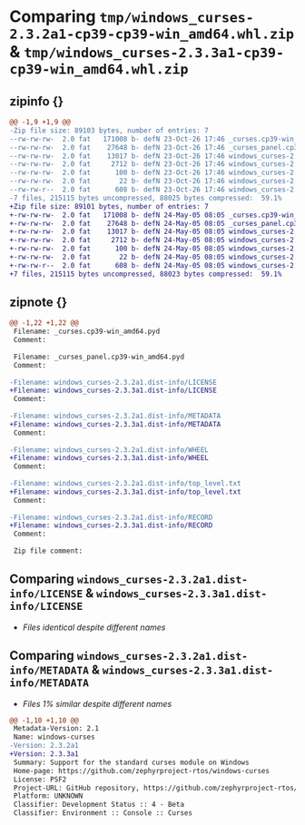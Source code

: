 # Comparing `tmp/windows_curses-2.3.2a1-cp39-cp39-win_amd64.whl.zip` & `tmp/windows_curses-2.3.3a1-cp39-cp39-win_amd64.whl.zip`

## zipinfo {}

```diff
@@ -1,9 +1,9 @@
-Zip file size: 89103 bytes, number of entries: 7
--rw-rw-rw-  2.0 fat   171008 b- defN 23-Oct-26 17:46 _curses.cp39-win_amd64.pyd
--rw-rw-rw-  2.0 fat    27648 b- defN 23-Oct-26 17:46 _curses_panel.cp39-win_amd64.pyd
--rw-rw-rw-  2.0 fat    13017 b- defN 23-Oct-26 17:46 windows_curses-2.3.2a1.dist-info/LICENSE
--rw-rw-rw-  2.0 fat     2712 b- defN 23-Oct-26 17:46 windows_curses-2.3.2a1.dist-info/METADATA
--rw-rw-rw-  2.0 fat      100 b- defN 23-Oct-26 17:46 windows_curses-2.3.2a1.dist-info/WHEEL
--rw-rw-rw-  2.0 fat       22 b- defN 23-Oct-26 17:46 windows_curses-2.3.2a1.dist-info/top_level.txt
--rw-rw-r--  2.0 fat      608 b- defN 23-Oct-26 17:46 windows_curses-2.3.2a1.dist-info/RECORD
-7 files, 215115 bytes uncompressed, 88025 bytes compressed:  59.1%
+Zip file size: 89101 bytes, number of entries: 7
+-rw-rw-rw-  2.0 fat   171008 b- defN 24-May-05 08:05 _curses.cp39-win_amd64.pyd
+-rw-rw-rw-  2.0 fat    27648 b- defN 24-May-05 08:05 _curses_panel.cp39-win_amd64.pyd
+-rw-rw-rw-  2.0 fat    13017 b- defN 24-May-05 08:05 windows_curses-2.3.3a1.dist-info/LICENSE
+-rw-rw-rw-  2.0 fat     2712 b- defN 24-May-05 08:05 windows_curses-2.3.3a1.dist-info/METADATA
+-rw-rw-rw-  2.0 fat      100 b- defN 24-May-05 08:05 windows_curses-2.3.3a1.dist-info/WHEEL
+-rw-rw-rw-  2.0 fat       22 b- defN 24-May-05 08:05 windows_curses-2.3.3a1.dist-info/top_level.txt
+-rw-rw-r--  2.0 fat      608 b- defN 24-May-05 08:05 windows_curses-2.3.3a1.dist-info/RECORD
+7 files, 215115 bytes uncompressed, 88023 bytes compressed:  59.1%
```

## zipnote {}

```diff
@@ -1,22 +1,22 @@
 Filename: _curses.cp39-win_amd64.pyd
 Comment: 
 
 Filename: _curses_panel.cp39-win_amd64.pyd
 Comment: 
 
-Filename: windows_curses-2.3.2a1.dist-info/LICENSE
+Filename: windows_curses-2.3.3a1.dist-info/LICENSE
 Comment: 
 
-Filename: windows_curses-2.3.2a1.dist-info/METADATA
+Filename: windows_curses-2.3.3a1.dist-info/METADATA
 Comment: 
 
-Filename: windows_curses-2.3.2a1.dist-info/WHEEL
+Filename: windows_curses-2.3.3a1.dist-info/WHEEL
 Comment: 
 
-Filename: windows_curses-2.3.2a1.dist-info/top_level.txt
+Filename: windows_curses-2.3.3a1.dist-info/top_level.txt
 Comment: 
 
-Filename: windows_curses-2.3.2a1.dist-info/RECORD
+Filename: windows_curses-2.3.3a1.dist-info/RECORD
 Comment: 
 
 Zip file comment:
```

## Comparing `windows_curses-2.3.2a1.dist-info/LICENSE` & `windows_curses-2.3.3a1.dist-info/LICENSE`

 * *Files identical despite different names*

## Comparing `windows_curses-2.3.2a1.dist-info/METADATA` & `windows_curses-2.3.3a1.dist-info/METADATA`

 * *Files 1% similar despite different names*

```diff
@@ -1,10 +1,10 @@
 Metadata-Version: 2.1
 Name: windows-curses
-Version: 2.3.2a1
+Version: 2.3.3a1
 Summary: Support for the standard curses module on Windows
 Home-page: https://github.com/zephyrproject-rtos/windows-curses
 License: PSF2
 Project-URL: GitHub repository, https://github.com/zephyrproject-rtos/windows-curses
 Platform: UNKNOWN
 Classifier: Development Status :: 4 - Beta
 Classifier: Environment :: Console :: Curses
```

